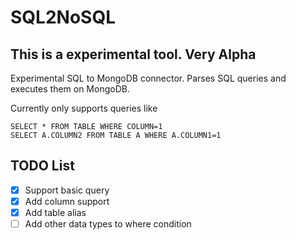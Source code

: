 SQL2NoSQL
=============

This is a experimental tool. Very Alpha
-----------------------------------------

Experimental SQL to MongoDB connector. Parses SQL queries and executes them on MongoDB.

Currently only supports queries like 

```
SELECT * FROM TABLE WHERE COLUMN=1
SELECT A.COLUMN2 FROM TABLE A WHERE A.COLUMN1=1
```


TODO List
-----------------------------------------

- [x] Support basic query
- [x] Add column support
- [x] Add table alias
- [ ] Add other data types to where condition